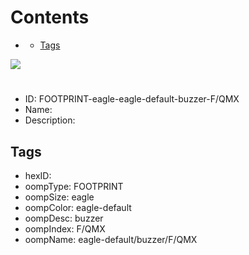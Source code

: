 



Contents
========

* [](#)
	* [Tags](#tags)
  
![][im]
# 

- ID: FOOTPRINT-eagle-eagle-default-buzzer-F/QMX
- Name: 
- Description: 

## Tags

- hexID: 
- oompType: FOOTPRINT
- oompSize: eagle
- oompColor: eagle-default
- oompDesc: buzzer
- oompIndex: F/QMX
- oompName: eagle-default/buzzer/F/QMX



[im]: image.png
